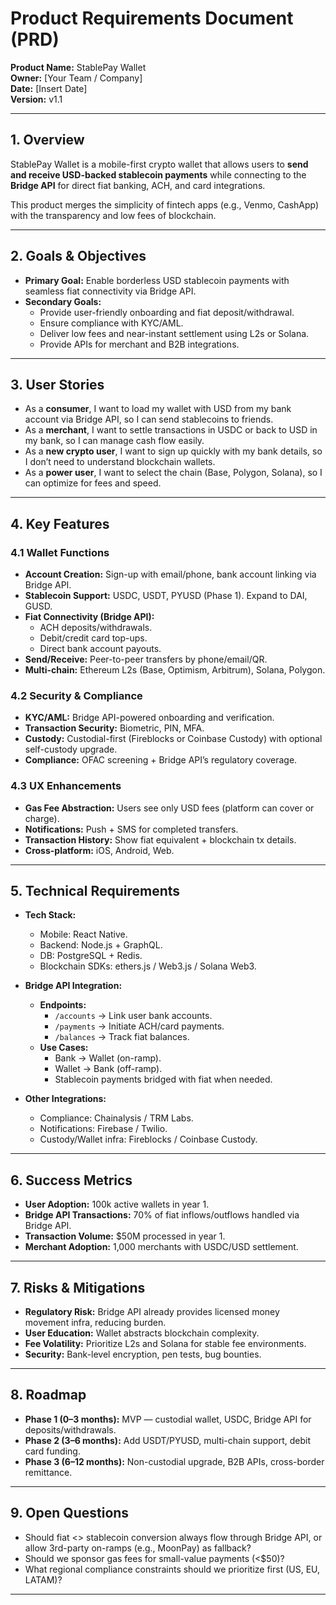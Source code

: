 # Product Requirements Document (PRD)  
**Product Name:** StablePay Wallet  
**Owner:** [Your Team / Company]  
**Date:** [Insert Date]  
**Version:** v1.1  

---

## 1. Overview
StablePay Wallet is a mobile-first crypto wallet that allows users to **send and receive USD-backed stablecoin payments** while connecting to the **Bridge API** for direct fiat banking, ACH, and card integrations.  

This product merges the simplicity of fintech apps (e.g., Venmo, CashApp) with the transparency and low fees of blockchain.  

---

## 2. Goals & Objectives
- **Primary Goal:** Enable borderless USD stablecoin payments with seamless fiat connectivity via Bridge API.  
- **Secondary Goals:**  
  - Provide user-friendly onboarding and fiat deposit/withdrawal.  
  - Ensure compliance with KYC/AML.  
  - Deliver low fees and near-instant settlement using L2s or Solana.  
  - Provide APIs for merchant and B2B integrations.  

---

## 3. User Stories
- As a **consumer**, I want to load my wallet with USD from my bank account via Bridge API, so I can send stablecoins to friends.  
- As a **merchant**, I want to settle transactions in USDC or back to USD in my bank, so I can manage cash flow easily.  
- As a **new crypto user**, I want to sign up quickly with my bank details, so I don’t need to understand blockchain wallets.  
- As a **power user**, I want to select the chain (Base, Polygon, Solana), so I can optimize for fees and speed.  

---

## 4. Key Features
### 4.1 Wallet Functions
- **Account Creation:** Sign-up with email/phone, bank account linking via Bridge API.  
- **Stablecoin Support:** USDC, USDT, PYUSD (Phase 1). Expand to DAI, GUSD.  
- **Fiat Connectivity (Bridge API):**  
  - ACH deposits/withdrawals.  
  - Debit/credit card top-ups.  
  - Direct bank account payouts.  
- **Send/Receive:** Peer-to-peer transfers by phone/email/QR.  
- **Multi-chain:** Ethereum L2s (Base, Optimism, Arbitrum), Solana, Polygon.  

### 4.2 Security & Compliance
- **KYC/AML:** Bridge API-powered onboarding and verification.  
- **Transaction Security:** Biometric, PIN, MFA.  
- **Custody:** Custodial-first (Fireblocks or Coinbase Custody) with optional self-custody upgrade.  
- **Compliance:** OFAC screening + Bridge API’s regulatory coverage.  

### 4.3 UX Enhancements
- **Gas Fee Abstraction:** Users see only USD fees (platform can cover or charge).  
- **Notifications:** Push + SMS for completed transfers.  
- **Transaction History:** Show fiat equivalent + blockchain tx details.  
- **Cross-platform:** iOS, Android, Web.  

---

## 5. Technical Requirements
- **Tech Stack:**  
  - Mobile: React Native.  
  - Backend: Node.js + GraphQL.  
  - DB: PostgreSQL + Redis.  
  - Blockchain SDKs: ethers.js / Web3.js / Solana Web3.  

- **Bridge API Integration:**  
  - **Endpoints:**  
    - `/accounts` → Link user bank accounts.  
    - `/payments` → Initiate ACH/card payments.  
    - `/balances` → Track fiat balances.  
  - **Use Cases:**  
    - Bank → Wallet (on-ramp).  
    - Wallet → Bank (off-ramp).  
    - Stablecoin payments bridged with fiat when needed.  

- **Other Integrations:**  
  - Compliance: Chainalysis / TRM Labs.  
  - Notifications: Firebase / Twilio.  
  - Custody/Wallet infra: Fireblocks / Coinbase Custody.  

---

## 6. Success Metrics
- **User Adoption:** 100k active wallets in year 1.  
- **Bridge API Transactions:** 70% of fiat inflows/outflows handled via Bridge API.  
- **Transaction Volume:** $50M processed in year 1.  
- **Merchant Adoption:** 1,000 merchants with USDC/USD settlement.  

---

## 7. Risks & Mitigations
- **Regulatory Risk:** Bridge API already provides licensed money movement infra, reducing burden.  
- **User Education:** Wallet abstracts blockchain complexity.  
- **Fee Volatility:** Prioritize L2s and Solana for stable fee environments.  
- **Security:** Bank-level encryption, pen tests, bug bounties.  

---

## 8. Roadmap
- **Phase 1 (0–3 months):** MVP — custodial wallet, USDC, Bridge API for deposits/withdrawals.  
- **Phase 2 (3–6 months):** Add USDT/PYUSD, multi-chain support, debit card funding.  
- **Phase 3 (6–12 months):** Non-custodial upgrade, B2B APIs, cross-border remittance.  

---

## 9. Open Questions
- Should fiat <> stablecoin conversion always flow through Bridge API, or allow 3rd-party on-ramps (e.g., MoonPay) as fallback?  
- Should we sponsor gas fees for small-value payments (<$50)?  
- What regional compliance constraints should we prioritize first (US, EU, LATAM)?  

---
